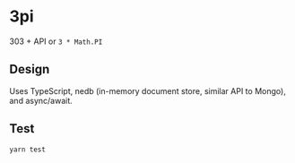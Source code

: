 # 3pi

303 + API or `3 * Math.PI`

## Design

Uses TypeScript, nedb (in-memory document store, similar API to Mongo), and async/await.

## Test

`yarn test`
